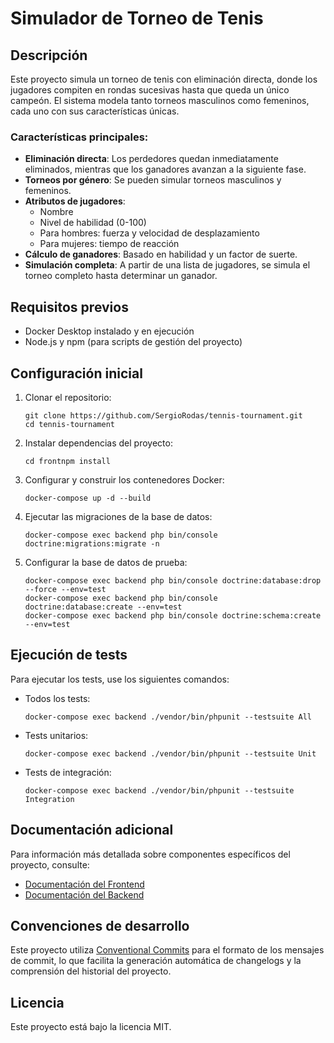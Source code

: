 # Simulador de Torneo de Tenis

## Descripción

Este proyecto simula un torneo de tenis con eliminación directa, donde los jugadores compiten en rondas sucesivas hasta que queda un único campeón. El sistema modela tanto torneos masculinos como femeninos, cada uno con sus características únicas.

### Características principales:

- **Eliminación directa**: Los perdedores quedan inmediatamente eliminados, mientras que los ganadores avanzan a la siguiente fase.
- **Torneos por género**: Se pueden simular torneos masculinos y femeninos.
- **Atributos de jugadores**: 
  - Nombre
  - Nivel de habilidad (0-100)
  - Para hombres: fuerza y velocidad de desplazamiento
  - Para mujeres: tiempo de reacción
- **Cálculo de ganadores**: Basado en habilidad y un factor de suerte.
- **Simulación completa**: A partir de una lista de jugadores, se simula el torneo completo hasta determinar un ganador.

## Requisitos previos

- Docker Desktop instalado y en ejecución
- Node.js y npm (para scripts de gestión del proyecto)

## Configuración inicial

1. Clonar el repositorio:
   ```
   git clone https://github.com/SergioRodas/tennis-tournament.git
   cd tennis-tournament
   ```

2. Instalar dependencias del proyecto:
   ```
   cd frontnpm install
   ```

3. Configurar y construir los contenedores Docker:
   ```
   docker-compose up -d --build
   ```

4. Ejecutar las migraciones de la base de datos:
   ```
   docker-compose exec backend php bin/console doctrine:migrations:migrate -n
   ```

5. Configurar la base de datos de prueba:
   ```
   docker-compose exec backend php bin/console doctrine:database:drop --force --env=test
   docker-compose exec backend php bin/console doctrine:database:create --env=test
   docker-compose exec backend php bin/console doctrine:schema:create --env=test
   ```

## Ejecución de tests

Para ejecutar los tests, use los siguientes comandos:

- Todos los tests:
  ```
  docker-compose exec backend ./vendor/bin/phpunit --testsuite All
  ```

- Tests unitarios:
  ```
  docker-compose exec backend ./vendor/bin/phpunit --testsuite Unit
  ```

- Tests de integración:
  ```
  docker-compose exec backend ./vendor/bin/phpunit --testsuite Integration
  ```

## Documentación adicional

Para información más detallada sobre componentes específicos del proyecto, consulte:

- [Documentación del Frontend](./frontend/README.md)
- [Documentación del Backend](./backend/README.md)

## Convenciones de desarrollo

Este proyecto utiliza [Conventional Commits](https://www.conventionalcommits.org/) para el formato de los mensajes de commit, lo que facilita la generación automática de changelogs y la comprensión del historial del proyecto.

## Licencia
Este proyecto está bajo la licencia MIT.
